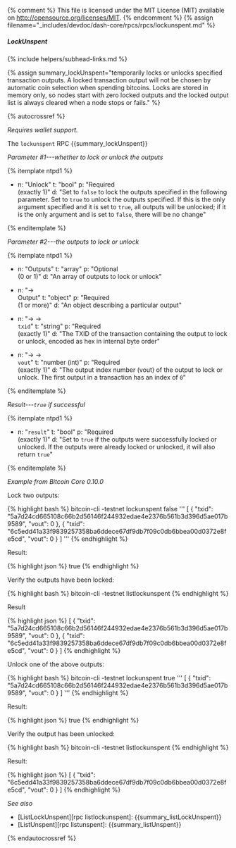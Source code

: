 {% comment %}
This file is licensed under the MIT License (MIT) available on
http://opensource.org/licenses/MIT.
{% endcomment %}
{% assign filename="_includes/devdoc/dash-core/rpcs/rpcs/lockunspent.md" %}

##### LockUnspent
{% include helpers/subhead-links.md %}

{% assign summary_lockUnspent="temporarily locks or unlocks specified transaction outputs. A locked transaction output will not be chosen by automatic coin selection when spending bitcoins. Locks are stored in memory only, so nodes start with zero locked outputs and the locked output list is always cleared when a node stops or fails." %}

{% autocrossref %}

*Requires wallet support.*

The `lockunspent` RPC {{summary_lockUnspent}}

*Parameter #1---whether to lock or unlock the outputs*

{% itemplate ntpd1 %}
- n: "Unlock"
  t: "bool"
  p: "Required<br>(exactly 1)"
  d: "Set to `false` to lock the outputs specified in the following parameter.  Set to `true` to unlock the outputs specified.  If this is the only argument specified and it is set to `true`, all outputs will be unlocked; if it is the only argument and is set to `false`, there will be no change"

{% enditemplate %}

*Parameter #2---the outputs to lock or unlock*

{% itemplate ntpd1 %}
- n: "Outputs"
  t: "array"
  p: "Optional<br>(0 or 1)"
  d: "An array of outputs to lock or unlock"

- n: "→<br>Output"
  t: "object"
  p: "Required<br>(1 or more)"
  d: "An object describing a particular output"

- n: "→ →<br>`txid`"
  t: "string"
  p: "Required<br>(exactly 1)"
  d: "The TXID of the transaction containing the output to lock or unlock, encoded as hex in internal byte order"

- n: "→ →<br>`vout`"
  t: "number (int)"
  p: "Required<br>(exactly 1)"
  d: "The output index number (vout) of the output to lock or unlock.  The first output in a transaction has an index of `0`"

{% enditemplate %}

*Result---`true` if successful*

{% itemplate ntpd1 %}
- n: "`result`"
  t: "bool"
  p: "Required<br>(exactly 1)"
  d: "Set to `true` if the outputs were successfully locked or unlocked.  If the outputs were already locked or unlocked, it will also return `true`"

{% enditemplate %}

*Example from Bitcoin Core 0.10.0*

Lock two outputs:

{% highlight bash %}
bitcoin-cli -testnet lockunspent false '''
  [
    {
      "txid": "5a7d24cd665108c66b2d56146f244932edae4e2376b561b3d396d5ae017b9589",
      "vout": 0
    },
    {
      "txid": "6c5edd41a33f9839257358ba6ddece67df9db7f09c0db6bbea00d0372e8fe5cd",
      "vout": 0
    }
  ]
'''
{% endhighlight %}

Result:

{% highlight json %}
true
{% endhighlight %}

Verify the outputs have been locked:

{% highlight bash %}
bitcoin-cli -testnet listlockunspent
{% endhighlight %}

Result

{% highlight json %}
[
  {
    "txid": "5a7d24cd665108c66b2d56146f244932edae4e2376b561b3d396d5ae017b9589",
    "vout": 0
  },
  {
    "txid": "6c5edd41a33f9839257358ba6ddece67df9db7f09c0db6bbea00d0372e8fe5cd",
    "vout": 0
  }
]
{% endhighlight %}

Unlock one of the above outputs:

{% highlight bash %}
bitcoin-cli -testnet lockunspent true '''
[
  {
    "txid": "5a7d24cd665108c66b2d56146f244932edae4e2376b561b3d396d5ae017b9589",
    "vout": 0
  }
]
'''
{% endhighlight %}

Result:

{% highlight json %}
true
{% endhighlight %}

Verify the output has been unlocked:

{% highlight bash %}
bitcoin-cli -testnet listlockunspent
{% endhighlight %}

Result:

{% highlight json %}
[
  {
    "txid": "6c5edd41a33f9839257358ba6ddece67df9db7f09c0db6bbea00d0372e8fe5cd",
    "vout": 0
  }
]
{% endhighlight %}

*See also*

* [ListLockUnspent][rpc listlockunspent]: {{summary_listLockUnspent}}
* [ListUnspent][rpc listunspent]: {{summary_listUnspent}}

{% endautocrossref %}
